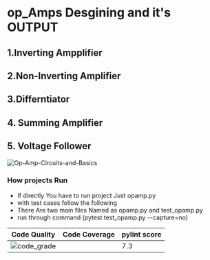# op_Amps Desgining and it's OUTPUT
## 1.Inverting Ampplifier
## 2.Non-Inverting Amplifier
## 3.Differntiator
## 4. Summing Amplifier
## 5. Voltage Follower



![Op-Amp-Circuits-and-Basics](https://user-images.githubusercontent.com/86276947/131998850-d7c76a00-2c16-4f0d-875c-b70dac5324d9.jpg)
### How projects Run
* If directly You have to run project Just opamp.py
* with test cases follow the following
* There Are two main files Named as opamp.py  and test_opamp.py
* run through command  (pytest test_opamp.py --capture=no)

| Code Quality | Code Coverage |pylint score|
|------------- |---------------|------------|
|![code_grade](https://www.code-inspector.com/project/27258/status/svg)| |7.3|          



